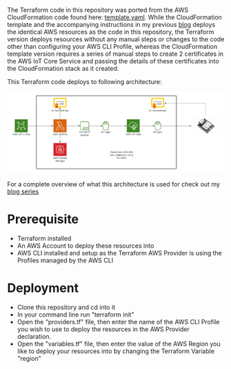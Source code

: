 The Terraform code in this repository was ported from the AWS CloudFormation code found here: [template.yaml](https://github.com/chiwaichan/aws-iot-cat-feeder/blob/main/aws/template.yaml). While the CloudFormation template and the accompanying instructions in my previous [blog](https://www.chiwaichan.co.nz/2021/11/04/smart-cat-feeder-part-2/) deploys the identical AWS resources as the code in this repository, the Terraform version deploys resources without any manual steps or changes to the code other than configuring your AWS CLI Profile, whereas the CloudFormation template version requires a series of manual steps to create 2 certificates in the AWS IoT Core Service and passing the details of these certificates into the CloudFormation stack as it created. 

This Terraform code deploys to following architecture:

![architecture](images/architecture.png)

For a complete overview of what this architecture is used for check out my [blog series](https://www.chiwaichan.co.nz/2021/10/16/smart-cat-feeder-part-1/)

# Prerequisite
 - Terraform installed
 - An AWS Account to deploy these resources into
 - AWS CLI installed and setup as the Terraform AWS Provider is using the Profiles managed by the AWS CLI

# Deployment
 - Clone this repository and cd into it
 - In your command line run "terraform init"
 - Open the "providers.tf" file, then enter the name of the AWS CLI Profile you wish to use to deploy the resources in the AWS Provider declaration.
 - Open the "variables.tf" file, then enter the value of the AWS Region you like to deploy your resources into by changing the Terraform Variable "region"

